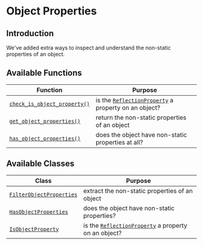 # Object Properties

## Introduction

We've added extra ways to inspect and understand the non-static properties of an object.

## Available Functions

Function | Purpose
---------|--------
[`check_is_object_property()`](check_is_object_property.html) | is the [`ReflectionProperty`](http://www.php.net/ReflectionProperty) a property on an object?
[`get_object_properties()`](get_object_properties.html) | return the non-static properties of an object
[`has_object_properties()`](has_object_properties.html) | does the object have non-static properties at all?

## Available Classes

Class | Purpose
------|--------
[`FilterObjectProperties`](FilterObjectProperties.class.html) | extract the non-static properties of an object
[`HasObjectProperties`](HasObjectProperties.class.html) | does the object have non-static properties?
[`IsObjectProperty`](IsObjectProperty.class.html) | is the [`ReflectionProperty`](http://www.php.net/ReflectionProperty) a property on an object?